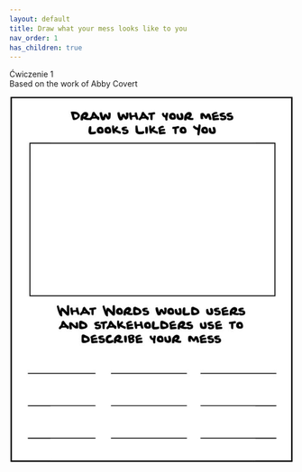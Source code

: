 ```yaml
---
layout: default
title: Draw what your mess looks like to you
nav_order: 1
has_children: true
---
```

Ćwiczenie 1
<br>
Based on the work of Abby Covert

![Draw](images/draw-your-mess.png)

